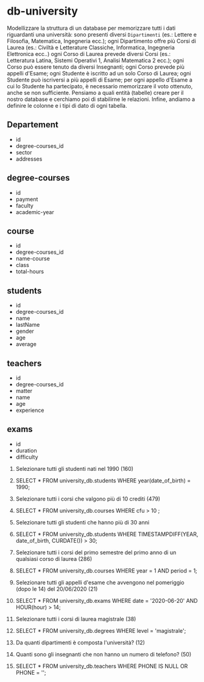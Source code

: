 # db-university

Modellizzare la struttura di un database per memorizzare tutti i dati riguardanti una università:
sono presenti diversi ``Dipartimenti`` (es.: Lettere e Filosofia, Matematica, Ingegneria ecc.);
ogni Dipartimento offre più Corsi di Laurea (es.: Civiltà e Letterature Classiche, Informatica, Ingegneria Elettronica ecc..)
ogni Corso di Laurea prevede diversi Corsi (es.: Letteratura Latina, Sistemi Operativi 1, Analisi Matematica 2 ecc.);
ogni Corso può essere tenuto da diversi Insegnanti;
ogni Corso prevede più appelli d'Esame;
ogni Studente è iscritto ad un solo Corso di Laurea;
ogni Studente può iscriversi a più appelli di Esame;
per ogni appello d'Esame a cui lo Studente ha partecipato, è necessario memorizzare il voto ottenuto, anche se non sufficiente. Pensiamo a quali entità (tabelle) creare per il nostro database e cerchiamo poi di stabilirne le relazioni. Infine, andiamo a definire le colonne e i tipi di dato di ogni tabella.



## Departement  
- id
- degree-courses_id
- sector 
- addresses 

## degree-courses
- id
- payment
- faculty
- academic-year

## course
- id 
- degree-courses_id
- name-course
- class
- total-hours

## students
- id 
- degree-courses_id 
- name 
- lastName 
- gender
- age 
- average 

## teachers  
- id 
- degree-courses_id
- matter 
- name
- age 
- experience 

## exams
- id
- duration
- difficulty  



1. Selezionare tutti gli studenti nati nel 1990 (160)    


1. SELECT * FROM university_db.students
WHERE year(date_of_birth) = 1990;



2. Selezionare tutti i corsi che valgono più di 10 crediti (479)


2. SELECT * FROM university_db.courses
WHERE cfu > 10 ;


3. Selezionare tutti gli studenti che hanno più di 30 anni


3. SELECT * FROM university_db.students
WHERE TIMESTAMPDIFF(YEAR, date_of_birth, CURDATE()) > 30;


4. Selezionare tutti i corsi del primo semestre del primo anno di un qualsiasi corso di
laurea (286)

4. SELECT * FROM university_db.courses
WHERE year = 1 AND period = 1;

5. Selezionare tutti gli appelli d'esame che avvengono nel pomeriggio (dopo le 14) del
20/06/2020 (21)

5. SELECT * FROM university_db.exams
WHERE date = '2020-06-20' AND HOUR(hour) > 14;

6. Selezionare tutti i corsi di laurea magistrale (38)

6. SELECT * FROM university_db.degrees
WHERE level = 'magistrale';

7. Da quanti dipartimenti è composta l'università? (12)

8. Quanti sono gli insegnanti che non hanno un numero di telefono? (50)

8. SELECT * FROM university_db.teachers
WHERE PHONE IS NULL OR PHONE = '';